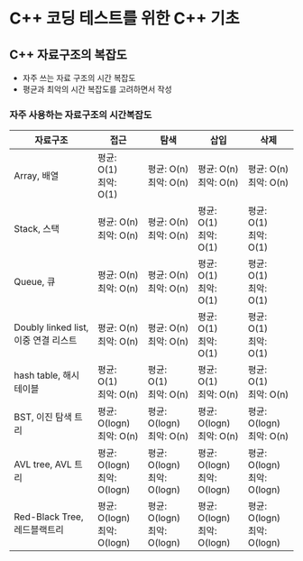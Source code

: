 # C++ 코딩 테스트를 위한 C++ 기초

## C++ 자료구조의 복잡도

- 자주 쓰는 자료 구조의 시간 복잡도
- 평균과 최악의 시간 복잡도를 고려하면서 작성

### 자주 사용하는 자료구조의 시간복잡도

| 자료구조                             | 접근                             | 탐색                             | 삽입                             | 삭제                             |
| ------------------------------------ | -------------------------------- | -------------------------------- | -------------------------------- | -------------------------------- |
| Array, 배열                          | 평균: O(1) <br> 최악: O(1)       | 평균: O(n) <br> 최악: O(n)       | 평균: O(n) <br> 최악: O(n)       | 평균: O(n) <br> 최악: O(n)       |
| Stack, 스택                          | 평균: O(n) <br> 최악: O(n)       | 평균: O(n) <br> 최악: O(n)       | 평균: O(1) <br> 최악: O(1)       | 평균: O(1) <br> 최악: O(1)       |
| Queue, 큐                            | 평균: O(n) <br> 최악: O(n)       | 평균: O(n) <br> 최악: O(n)       | 평균: O(1) <br> 최악: O(1)       | 평균: O(1) <br> 최악: O(1)       |
| Doubly linked list, 이중 연결 리스트 | 평균: O(n) <br> 최악: O(n)       | 평균: O(n) <br> 최악: O(n)       | 평균: O(1) <br> 최악: O(1)       | 평균: O(1) <br> 최악: O(1)       |
| hash table, 해시 테이블              | 평균: O(1) <br> 최악: O(n)       | 평균: O(1) <br> 최악: O(n)       | 평균: O(1) <br> 최악: O(n)       | 평균: O(1) <br> 최악: O(n)       |
| BST, 이진 탐색 트리                  | 평균: O(logn) <br> 최악: O(n)    | 평균: O(logn) <br> 최악: O(n)    | 평균: O(logn) <br> 최악: O(n)    | 평균: O(logn) <br> 최악: O(n)    |
| AVL tree, AVL 트리                   | 평균: O(logn) <br> 최악: O(logn) | 평균: O(logn) <br> 최악: O(logn) | 평균: O(logn) <br> 최악: O(logn) | 평균: O(logn) <br> 최악: O(logn) |
| Red-Black Tree, 레드블랙트리         | 평균: O(logn) <br> 최악: O(logn) | 평균: O(logn) <br> 최악: O(logn) | 평균: O(logn) <br> 최악: O(logn) | 평균: O(logn) <br> 최악: O(logn) |
